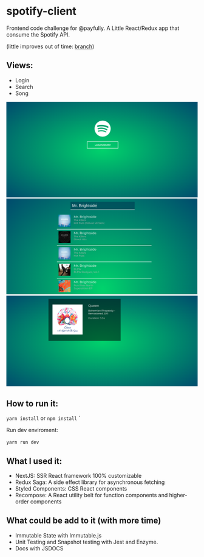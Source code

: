 # spotify-client

Frontend code challenge for @payfully. A Little React/Redux app that consume the Spotify API.

(little improves out of time: [branch](https://github.com/jhta/spotify-client/tree/final))

## Views:

* Login
* Search
* Song

![](https://github.com/jhta/spotify-client/blob/final/docs/1.png "Logo Title Text 1")
![](https://github.com/jhta/spotify-client/blob/final/docs/2.png "Logo Title Text 1")
![](https://github.com/jhta/spotify-client/blob/final/docs/3.png "Logo Title Text 1")

## How to run it:

`yarn install` or `npm install`
`

Run dev enviroment:

`yarn run dev`


## What I used it:

* NextJS: SSR React framework 100% customizable
* Redux Saga: A side effect library for asynchronous fetching
* Styled Components: CSS React components
* Recompose: A React utility belt for function components and higher-order components


## What could be add to it (with more time)

* Immutable State with Immutable.js
* Unit Testing and Snapshot testing with Jest and Enzyme.
* Docs with JSDOCS
